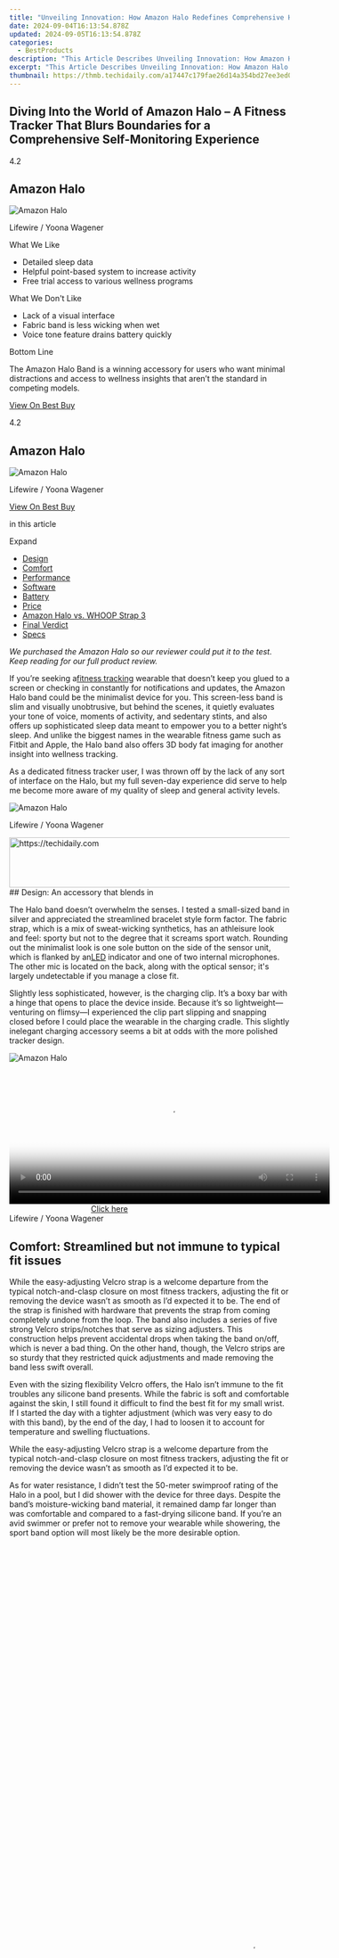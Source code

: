 ```yaml
---
title: "Unveiling Innovation: How Amazon Halo Redefines Comprehensive Health Monitoring Devices"
date: 2024-09-04T16:13:54.878Z
updated: 2024-09-05T16:13:54.878Z
categories:
  - BestProducts
description: "This Article Describes Unveiling Innovation: How Amazon Halo Redefines Comprehensive Health Monitoring Devices"
excerpt: "This Article Describes Unveiling Innovation: How Amazon Halo Redefines Comprehensive Health Monitoring Devices"
thumbnail: https://thmb.techidaily.com/a17447c179fae26d14a354bd27ee3ed0db51405b2a49b0c58b6a37168dddbfaf.jpg
---
```


## Diving Into the World of Amazon Halo – A Fitness Tracker That Blurs Boundaries for a Comprehensive Self-Monitoring Experience

4.2

## Amazon Halo

![Amazon Halo](https://www.lifewire.com/thmb/KDrlBicwDSsm8oahXwLC9cx5FSs=/1000x1000/filters:no_upscale():max_bytes(150000):strip_icc():format(webp)/Amazon_Halo_HeroSquare-2e5c3941b8fe49afbd7464f382164976.jpg)

Lifewire / Yoona Wagener

 What We Like

* Detailed sleep data
* Helpful point-based system to increase activity
* Free trial access to various wellness programs

 What We Don't Like

* Lack of a visual interface
* Fabric band is less wicking when wet
* Voice tone feature drains battery quickly

 Bottom Line

 The Amazon Halo Band is a winning accessory for users who want minimal distractions and access to wellness insights that aren’t the standard in competing models.

[View On Best Buy](https://shop-links.co/link/?exclusive=1&publisher_slug=itechdaily19598&url=https%3A%2F%2Fwww.bestbuy.com%2Fsite%2Famazon-halo-activity-and-sleep-tracker-medium-7-onyx%2F6445215.p)

4.2

## Amazon Halo

![Amazon Halo](https://www.lifewire.com/thmb/3Kfyp4XgBEtCuXPHAVw99RFqQs8=/450x450/filters:no_upscale():max_bytes(150000):strip_icc():format(webp)/Amazon_Halo_HeroSquare-2e5c3941b8fe49afbd7464f382164976.jpg)

Lifewire / Yoona Wagener

[View On Best Buy](https://shop-links.co/link/?exclusive=1&publisher_slug=itechdaily19598&url=https%3A%2F%2Fwww.bestbuy.com%2Fsite%2Famazon-halo-activity-and-sleep-tracker-medium-7-onyx%2F6445215.p)

 in this article

 Expand

* [Design](https://www.lifewire.com/#toc-design-an-accessory-that-blends-in)
* [Comfort](https://www.lifewire.com/#toc-comfort-streamlined-but-not-immune-to-typical-fit-issues)
* [Performance](https://www.lifewire.com/#toc-performance-constantly-monitoring-movement-not-performance)
* [Software](https://www.lifewire.com/#toc-software-an-essential-and-user-friendly-mobile-app)
* [Battery](https://www.lifewire.com/#toc-battery-enough-juice-to-last-nearly-a-week)
* [Price](https://www.lifewire.com/#toc-price-a-reasonable-price-for-the-feature-set)
* [Amazon Halo vs. WHOOP Strap 3](https://www.lifewire.com/#toc-amazon-halo-vs-whoop-strap-3)
* [Final Verdict](https://www.lifewire.com/#toc-final-verdict)
* [Specs](https://www.lifewire.com/#toc-full-spec)

 _We purchased the Amazon Halo so our reviewer could put it to the test. Keep reading for our full product review._

 If you’re seeking a[fitness tracking](https://www.lifewire.com/best-fitness-trackers-4057119) wearable that doesn’t keep you glued to a screen or checking in constantly for notifications and updates, the Amazon Halo band could be the minimalist device for you. This screen-less band is slim and visually unobtrusive, but behind the scenes, it quietly evaluates your tone of voice, moments of activity, and sedentary stints, and also offers up sophisticated sleep data meant to empower you to a better night’s sleep. And unlike the biggest names in the wearable fitness game such as Fitbit and Apple, the Halo band also offers 3D body fat imaging for another insight into wellness tracking.

 As a dedicated fitness tracker user, I was thrown off by the lack of any sort of interface on the Halo, but my full seven-day experience did serve to help me become more aware of my quality of sleep and general activity levels.

![Amazon Halo](https://www.lifewire.com/thmb/W0-czfRzA-7ixa5VS8Cb4sBcaqM=/1500x0/filters:no_upscale():max_bytes(150000):strip_icc():format(webp)/Amazon_Halo_02-b2292f1ee1b54f4e9990c92e582c5a4b.jpg)

Lifewire / Yoona Wagener

<!-- affiliate ads begin -->
<a href="https://appsumo.8odi.net/c/5597632/2075483/7443" target="_top" id="2075483">
  <img src="//a.impactradius-go.com/display-ad/7443-2075483" border="0" alt="https://techidaily.com" width="728" height="90"/>
</a>
<img height="0" width="0" src="https://appsumo.8odi.net/i/5597632/2075483/7443" style="position:absolute;visibility:hidden;" border="0" />
<!-- affiliate ads end -->
## Design: An accessory that blends in

 The Halo band doesn’t overwhelm the senses. I tested a small-sized band in silver and appreciated the streamlined bracelet style form factor. The fabric strap, which is a mix of sweat-wicking synthetics, has an athleisure look and feel: sporty but not to the degree that it screams sport watch. Rounding out the minimalist look is one sole button on the side of the sensor unit, which is flanked by an[LED](https://www.lifewire.com/what-does-led-stand-for-4153820) indicator and one of two internal microphones. The other mic is located on the back, along with the optical sensor; it's largely undetectable if you manage a close fit.

 Slightly less sophisticated, however, is the charging clip. It’s a boxy bar with a hinge that opens to place the device inside. Because it’s so lightweight—venturing on flimsy—I experienced the clip part slipping and snapping closed before I could place the wearable in the charging cradle. This slightly inelegant charging accessory seems a bit at odds with the more polished tracker design.

![Amazon Halo](https://www.lifewire.com/thmb/QHImxX0EsYwunnnS2aNtTX9j80s=/1500x0/filters:no_upscale():max_bytes(150000):strip_icc():format(webp)/Amazon_Halo_03-66da73beea854cd39f6c35c06975ef4e.jpg)

<!-- affiliate ads begin -->
<span id="1983588">
					<video width="576" height="240" style="cursor:pointer"
           poster="//a.impactradius-go.com/display-clicktoplayimage/1983588.png"
           onclick="if(!this.playClicked){this.play();this.setAttribute('controls',true);this.playClicked=true;}">
	   <source src="//a.impactradius-go.com/display-ad/22993-1983588">
	   <img src="//a.impactradius-go.com/display-clicktoplayimage/1983588.png" style="border: none; height: 100%; width: 100%; object-fit: contain">
	</video>
	<div style="width:360px;text-align:center"><a href="javascript:window.open(decodeURIComponent('https%3A%2F%2Fhomestyler.sjv.io%2Fc%2F5597632%2F1983588%2F22993'), '_blank');void(0);">Click here</a></div>
</span>
<img height="0" width="0" src="https://imp.pxf.io/i/5597632/1983588/22993" style="position:absolute;visibility:hidden;" border="0" />
<!-- affiliate ads end -->
Lifewire / Yoona Wagener

## Comfort: Streamlined but not immune to typical fit issues

 While the easy-adjusting Velcro strap is a welcome departure from the typical notch-and-clasp closure on most fitness trackers, adjusting the fit or removing the device wasn’t as smooth as I’d expected it to be. The end of the strap is finished with hardware that prevents the strap from coming completely undone from the loop. The band also includes a series of five strong Velcro strips/notches that serve as sizing adjusters. This construction helps prevent accidental drops when taking the band on/off, which is never a bad thing. On the other hand, though, the Velcro strips are so sturdy that they restricted quick adjustments and made removing the band less swift overall.

 Even with the sizing flexibility Velcro offers, the Halo isn’t immune to the fit troubles any silicone band presents. While the fabric is soft and comfortable against the skin, I still found it difficult to find the best fit for my small wrist. If I started the day with a tighter adjustment (which was very easy to do with this band), by the end of the day, I had to loosen it to account for temperature and swelling fluctuations.

 While the easy-adjusting Velcro strap is a welcome departure from the typical notch-and-clasp closure on most fitness trackers, adjusting the fit or removing the device wasn’t as smooth as I’d expected it to be.

 As for water resistance, I didn’t test the 50-meter swimproof rating of the Halo in a pool, but I did shower with the device for three days. Despite the band’s moisture-wicking band material, it remained damp far longer than was comfortable and compared to a fast-drying silicone band. If you’re an avid swimmer or prefer not to remove your wearable while showering, the sport band option will most likely be the more desirable option.

<!-- affiliate ads begin -->
<span id="2135472">
					<video width="864" height="1536" style="cursor:pointer"
           poster="//a.impactradius-go.com/display-clicktoplayimage/2135472.png"
           onclick="if(!this.playClicked){this.play();this.setAttribute('controls',true);this.playClicked=true;}">
	   <source src="//a.impactradius-go.com/display-ad/18498-2135472">
	   <img src="//a.impactradius-go.com/display-clicktoplayimage/2135472.png" style="border: none; height: 100%; width: 100%; object-fit: contain">
	</video>
	<div style="width:540px;text-align:center"><a href="javascript:window.open(decodeURIComponent('https%3A%2F%2Funicoeye.pxf.io%2Fc%2F5597632%2F2135472%2F18498'), '_blank');void(0);">Click here</a></div>
</span>
<img height="0" width="0" src="https://imp.pxf.io/i/5597632/2135472/18498" style="position:absolute;visibility:hidden;" border="0" />
<!-- affiliate ads end -->
## Performance: Constantly monitoring movement, not performance

 While this streamlined device doesn’t log detailed workout metrics, the Halo has the upper hand when it comes to continuously monitoring movement—and sedentary stints throughout the day. Whether you’re sitting at a desk or venture out for an errand, the Halo will capture that and pretty accurately categorize it. It consistently registered walking and running activities, though the readout wasn’t very accurate for the latter. Truthfully, I don’t get the impression that that’s the point of the Halo.

 Instead, the Halo presents all activity data through a convenient point-tracking system. The weekly goal is 150, which converts to 150 minutes of cardiovascular activity, as recommended by the American Heart Association. Periods of movement and exercise count toward this point goal, while periods of non-movement subtract from points earned. It’s a digestible system that offers a new twist on the steps or movement alert functions you’ll find in fitness trackers and[smartwatches](https://www.lifewire.com/an-introduction-to-smart-watches-3441381) from Samsung, Garmin, Fitbit, and others. This system was an encouraging reset from those reminders that sometimes feel more annoying than motivating.

![Amazon Halo](https://www.lifewire.com/thmb/FjdFyV6Y4mTXNsqccZ4aEBJNpV0=/1500x0/filters:no_upscale():max_bytes(150000):strip_icc():format(webp)/Amazon_Halo_05-e671ee9f77cc4cee8e2580a2dba449d5.jpg)

 Lifewire / Yoona Wagener.

 The Halo also offers around-the-clock heart rate monitoring and quite detailed sleep tracking analysis and explanations of data tracked. The sleep metrics surpass the high-level data I’ve experienced from devices such as the[Fitbit Sense](https://www.lifewire.com/fitbit-sense-review-5085832) or[Samsung Fit2](https://www.lifewire.com/samsung-galaxy-fit2-review-5094526) and helped me feel more attuned to how I was sleeping each night based on my sleep score, disturbances logged, and how long it took me to fall asleep.

 But the most buzzed-about[wearable technology](https://www.lifewire.com/smart-watches-and-wearables-4781531) the Halo offers is voice tone and body fat analysis. While I don’t have constant meetings throughout the day that would have helped with this data, it was interesting to review the Halo band’s observations about tone changes during personal and professional conversations. These “notable moments” are expressed with an emoji that signifies one of four tones ranging from displeased to amused. You can’t drill down further to see which moment the Halo captured, but this tool seems to promote more self-awareness of how you might sound to others more than anything else.

 All voice data and images used for the body scan are deletable from the app, though you can also choose to back up body data in the cloud, which Amazon assures is private and well secured.

 The body fat scan is based on pictures uploaded to the app—and based on prompts from the app. While it felt invasive and isn’t a feature I’d seek out in a fitness tracker, it worked without issue. Amazon reports that this technology is twice as accurate as smart scales. For the right user who feels comfortable with this kind of data compilation, this feature also offers visualizations of how different body fat percentages would look on your frame and stores your scans for a look at trends over time. All voice data and images used for the body scan are deletable from the app, though you can also choose to back up body data in the[cloud](https://www.lifewire.com/what-is-cloud-computing-817770) , which Amazon assures is private and well secured.

<!-- affiliate ads begin -->
<a href="https://appsumo.8odi.net/c/5597632/2030395/7443" target="_top" id="2030395">
  <img src="//a.impactradius-go.com/display-ad/7443-2030395" border="0" alt="https://techidaily.com" width="728" height="90"/>
</a>
<img height="0" width="0" src="https://appsumo.8odi.net/i/5597632/2030395/7443" style="position:absolute;visibility:hidden;" border="0" />
<!-- affiliate ads end -->
## Software: An essential and user-friendly mobile app

 Without a visual display to interact with, the accompanying Halo mobile app is absolutely essential to the user experience. It delivers helpful explanations and guidance that most users want. Compatible with[iOS](https://www.lifewire.com/what-is-ios-1994355) and[Android](https://www.lifewire.com/what-is-google-android-1616887) phones, the Halo app makes everything from the initial setup to body scanning and voice tracking straightforward. Sleep data is backed up by explanations as is the activity point tracking system. Automatically tracked workout data is also easily accessible and so is the option to manually upload workout activities (there are 38 to choose from, including an all-encompassing Other category).

 Without a visual display to interact with, the accompanying Halo mobile app is absolutely essential to the user experience.

 Like Fitbit, the Halo also comes with a free 6-month trial to a Halo membership, which includes various guided wellness programs from the Discover tab of the app. I followed along with various circuit, HIIT, and equipment-free workouts all of which offered some sort of video to follow along with as well as audio instructions. The Halo band would certainly lack the same sort of appeal without access to these programs that are great if you want to sneak in a quick workout, or you’re an avid at-home exerciser who likes to mix things up.

 The app makes everything from the initial setup to body scanning and voice tracking straightforward.

## Battery: Enough juice to last nearly a week

 Amazon says that with tone tracking enabled, the band should last up to seven days on a single charge. There are two options for tracking tone: one for more accuracy and one to optimize battery life. I chose the latter and found that the band lasted for six days, which comes close to the manufacturer’s claims. I also noticed that by manually muting the mic, the battery drained far less quickly than when I left it on to listen at all times.

 While this isn’t the longest-lasting battery, it was rapid to charge at just about 1 hour and 15 minutes. It was also easy to keep track of battery life and avoid inadvertently over-charging the device, thanks to system notifications that popped up on my[smartphone](https://www.lifewire.com/what-makes-a-smartphone-smart-579597) when my band battery was low as well as when it was fully charged and ready to go again.

![Amazon Halo](https://www.lifewire.com/thmb/fBsShcBruhAWkg-kTKPWkYUaImo=/1500x0/filters:no_upscale():max_bytes(150000):strip_icc():format(webp)/Amazon_Halo_04-ee532fbe8d2f4e8195e63ed9dd45611a.jpg)

<!-- affiliate ads begin -->
<span id="1976998">
					<video width="128" height="480" style="cursor:pointer"
           poster="//a.impactradius-go.com/display-clicktoplayimage/1976998.png"
           onclick="if(!this.playClicked){this.play();this.setAttribute('controls',true);this.playClicked=true;}">
	   <source src="//a.impactradius-go.com/display-ad/22993-1976998">
	   <img src="//a.impactradius-go.com/display-clicktoplayimage/1976998.png" style="border: none; height: 100%; width: 100%; object-fit: contain">
	</video>
	<div style="width:80px;text-align:center"><a href="javascript:window.open(decodeURIComponent('https%3A%2F%2Fhomestyler.sjv.io%2Fc%2F5597632%2F1976998%2F22993'), '_blank');void(0);">Click here</a></div>
</span>
<img height="0" width="0" src="https://imp.pxf.io/i/5597632/1976998/22993" style="position:absolute;visibility:hidden;" border="0" />
<!-- affiliate ads end -->
Lifewire / Yoona Wagener

<!-- affiliate ads begin -->
<span id="1983545">
					<video width="576" height="240" style="cursor:pointer"
           poster="//a.impactradius-go.com/display-clicktoplayimage/1983545.png"
           onclick="if(!this.playClicked){this.play();this.setAttribute('controls',true);this.playClicked=true;}">
	   <source src="//a.impactradius-go.com/display-ad/22993-1983545">
	   <img src="//a.impactradius-go.com/display-clicktoplayimage/1983545.png" style="border: none; height: 100%; width: 100%; object-fit: contain">
	</video>
	<div style="width:360px;text-align:center"><a href="javascript:window.open(decodeURIComponent('https%3A%2F%2Fhomestyler.sjv.io%2Fc%2F5597632%2F1983545%2F22993'), '_blank');void(0);">Click here</a></div>
</span>
<img height="0" width="0" src="https://imp.pxf.io/i/5597632/1983545/22993" style="position:absolute;visibility:hidden;" border="0" />
<!-- affiliate ads end -->
## Price: A reasonable price for the feature set

 Retailing for just about $100, the Amazon Halo band certainly won’t break the bank for budget-minded shoppers. While the lack of display could be a deterrent, the solid mobile app provides convenient access to the detailed sleep, automatic activity tracking, and specialized tone of voice and body fat analysis the Halo provides.

## Amazon Halo vs. WHOOP Strap 3

 The WHOOP Strap 3 is another screen-less fitness tracker with a minimalist bent but a bigger buy-in and emphasis on performance. Unlike the Halo, the WHOOP Strap requires a WHOOP membership, which, at the lowest end, costs $30 monthly for a 6-month membership or $180 total (band included). The Halo band comes with a free six-month subscription to Halo app services, then a $3.99 monthly charge, so it’s considerably cheaper—especially since WHOOP recommends replacing their fabric strap every six months as well.

 The WHOOP Strap does come with many more strap color and accessory options than the Halo, including custom engraving. Battery life is slightly behind at about five days, but you can access data on a desktop, and there’s a social aspect to the WHOOP platform that the Halo lacks. While both options forego a busy screen for streamlined wrist-based trackers and feature-rich companion apps, the best choice for you will likely come down to whether the athletic performance tracking of the WHOOP appeals over the wellness-tuned Halo.

 Final Verdict

**A futuristic wearable for wellness enthusiasts.**

 The Amazon Halo isn’t for everyone with its lack of display and additional layers of data tracking to capture tone of voice and body fat percentage. But for the user that wants a little less hardware but more forward-thinking fitness/health tracking, this unique wearable offers a different approach to increasing activity and wellness awareness on a daily basis.

### Similar Products We've Reviewed

* [Apple Watch Series 5](https://www.lifewire.com/apple-watch-series-6-review-5087552)
* [Fitbit Sense](https://www.lifewire.com/fitbit-sense-review-5085832)
* [Ticwatch Pro](https://www.lifewire.com/ticwatch-pro-4g-review-4797547)

## Specs

* Product Name  Halo
* Product Brand  Amazon
* SKU  6445215
* Price  $100.00
* Release Date  December 2020
* Weight  0.63 oz.
* Product Dimensions  1.64 x 8.4 x 4.1 in.
* Color  Winter/Silver, Blush/Rose Gold, Black/Onyx
* Warranty  1 year
* Compatibility  iOS, Android
* Battery Capacity  Up to 7 days
* Water Resistance  Up to 50 meters
* Connectivity  Bluetooth

<ins class="adsbygoogle"
     style="display:block"
     data-ad-format="autorelaxed"
     data-ad-client="ca-pub-7571918770474297"
     data-ad-slot="1223367746"></ins>



<ins class="adsbygoogle"
     style="display:block"
     data-ad-client="ca-pub-7571918770474297"
     data-ad-slot="8358498916"
     data-ad-format="auto"
     data-full-width-responsive="true"></ins>


